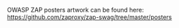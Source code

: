 OWASP ZAP posters artwork can be found here: https://github.com/zaproxy/zap-swag/tree/master/posters
